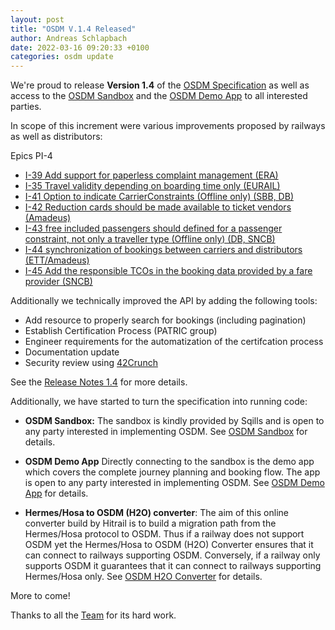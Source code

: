 ```yaml
---
layout: post
title: "OSDM V.1.4 Released"
author: Andreas Schlapbach
date: 2022-03-16 09:20:33 +0100
categories: osdm update
---
```


We're proud to release **Version 1.4** of the [OSDM Specification](https://osdm.io/spec/)
as well as access to the [OSDM Sandbox](https://osdm.io/tools/sandbox/) and
the [OSDM Demo App](https://osdm.io/tools/demo-app/) to all interested parties.

In scope of this increment were various improvements proposed by railways as well as distributors:

Epics PI-4

- [I-39 Add support for paperless complaint management (ERA)](https://github.com/UnionInternationalCheminsdeFer/OSDM/wiki/I-39-Add-support-for-paperless-complaint-management)
- [I-35 Travel validity depending on boarding time only (EURAIL)](https://github.com/UnionInternationalCheminsdeFer/OSDM/wiki/I-35-travel-validity-depending-on-boarding-time-only)
- [I-41 Option to indicate CarrierConstraints (Offline only) (SBB, DB)](https://github.com/UnionInternationalCheminsdeFer/OSDM/wiki/I-41-Option-to-indicate-CarrierConstraints)
- [I-42 Reduction cards should be made available to ticket vendors (Amadeus)](https://github.com/UnionInternationalCheminsdeFer/OSDM/wiki/I-42-Reduction-cards-should-be-made-available-to-ticket-vendors)
- [I-43 free included passengers should defined for a passenger constraint, not only a traveller type (Offline only) (DB, SNCB)](https://github.com/UnionInternationalCheminsdeFer/OSDM/wiki/I-43-free-included-passengers-should-be-linked-to-a-generic-passenger-constraint)
- [I-44 synchronization of bookings between carriers and distributors (ETT/Amadeus)](https://github.com/UnionInternationalCheminsdeFer/OSDM/wiki/I-44-booking-synchronization-management)
- [I-45 Add the responsible TCOs in the booking data provided by a fare provider (SNCB)](https://github.com/UnionInternationalCheminsdeFer/OSDM/wiki/I-45-Add-the-responsible-TCOs-in-the-booking-data)

Additionally we technically improved the API by adding the following tools:

- Add resource to properly search for bookings (including pagination)
- Establish Certification Process (PATRIC group)
- Engineer requirements for the automatization of the certifcation process
- Documentation update
- Security review using [42Crunch](https://42crunch.com/api-security-audit/)

See the [Release Notes 1.4](https://osdm.io//releases/OSDM-release-notes-v1.4/) for more details.

Additionally, we have started to turn the specification into running code:

- **OSDM Sandbox:** The sandbox is kindly provided by Sqills
  and is open to any party interested in implementing OSDM.
  See [OSDM Sandbox](https://osdm.io/tools/sandbox/) for details.

- **OSDM Demo App** Directly connecting to the sandbox is the demo app which covers the complete journey
  planning and booking flow. The app is open to any party interested in implementing OSDM.
  See [OSDM Demo App](https://osdm.io/tools/demo-app/) for details.

- **Hermes/Hosa to OSDM (H2O) converter**: The aim of this online converter build by Hitrail is to build
  a migration path from the Hermes/Hosa protocol to OSDM. Thus if a railway does not support OSDM yet the
  Hermes/Hosa to OSDM (H2O) Converter ensures that it can connect to railways supporting OSDM. Conversely,
  if a railway only supports OSDM it guarantees that it can connect to railways supporting Hermes/Hosa only.
  See [OSDM H2O Converter](https://osdm.io/tools/H2O-converter/) for details.

More to come!

Thanks to all the [Team](https://osdm.io/team/) for its hard work.
